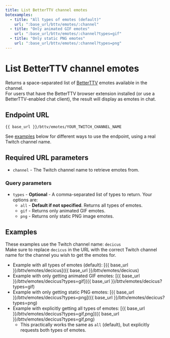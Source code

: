 ```yaml
---
title: List BetterTTV channel emotes
botexamples:
  - title: "All types of emotes (default)"
    url: ":base_url/bttv/emotes/:channel"
  - title: "Only animated GIF emotes"
    url: ":base_url/bttv/emotes/:channel?types=gif"
  - title: "Only static PNG emotes"
    url: ":base_url/bttv/emotes/:channel?types=png"
---
```


# List BetterTTV channel emotes

Returns a space-separated list of [BetterTTV](https://betterttv.com/) emotes available in the channel.  
For users that have the BetterTTV browser extension installed (or use a BetterTTV-enabled chat client), the result will display as emotes in chat.

## Endpoint URL

`{{ base_url }}/bttv/emotes/YOUR_TWITCH_CHANNEL_NAME`

See [examples](#examples) below for different ways to use the endpoint, using a real Twitch channel name.

## Required URL parameters

- `channel` - The Twitch channel name to retrieve emotes from.

### Query parameters

- `types` - **Optional** - A comma-separated list of types to return. Your options are:
    - `all` - **Default if not specified**. Returns all types of emotes.
    - `gif` - Returns only animated GIF emotes.
    - `png` - Returns only static PNG image emotes.

## Examples

These examples use the Twitch channel name: `decicus`  
Make sure to replace `decicus` in the URL with the correct Twitch channel name for the channel you wish to get the emotes for.

- Example with all types of emotes (default): [{{ base_url }}/bttv/emotes/decicus]({{ base_url }}/bttv/emotes/decicus)
- Example with only getting animated GIF emotes: [{{ base_url }}/bttv/emotes/decicus?types=gif]({{ base_url }}/bttv/emotes/decicus?types=gif)
- Example with only getting static PNG emotes: [{{ base_url }}/bttv/emotes/decicus?types=png]({{ base_url }}/bttv/emotes/decicus?types=png)
- Example with explicitly getting all types of emotes: [{{ base_url }}/bttv/emotes/decicus?types=gif,png]({{ base_url }}/bttv/emotes/decicus?types=gif,png)
    - This practically works the same as `all` (default), but explicitly requests both types of emotes.
